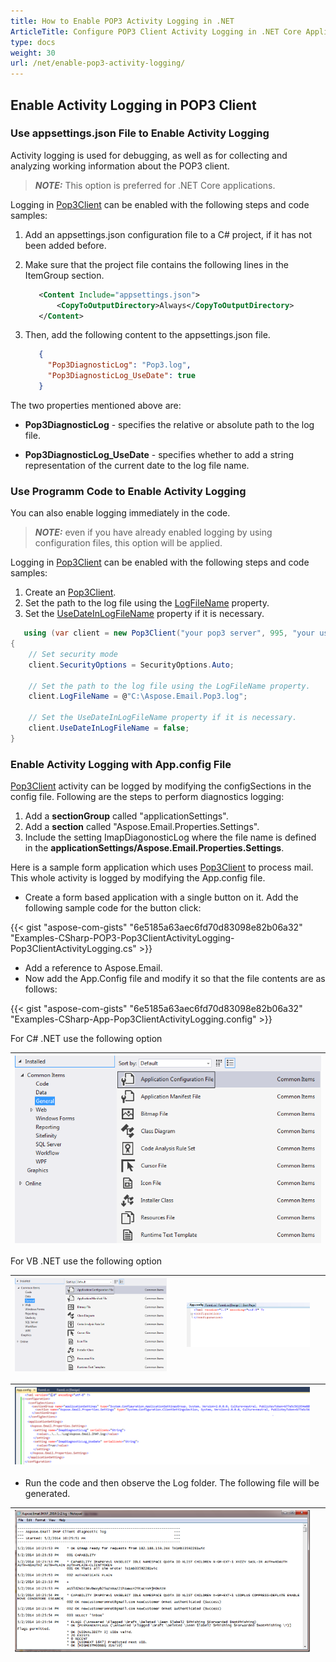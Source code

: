 ```yaml
---
title: How to Enable POP3 Activity Logging in .NET 
ArticleTitle: Configure POP3 Client Activity Logging in .NET Core Applications
type: docs
weight: 30
url: /net/enable-pop3-activity-logging/
---
```



## **Enable Activity Logging in POP3 Client**

### **Use appsettings.json File to Enable Activity Logging**

Activity logging is used for debugging, as well as for collecting and analyzing working information about the POP3 client.

> **_NOTE:_** This option is preferred for .NET Core applications.

Logging in [Pop3Client](https://reference.aspose.com/email/net/aspose.email.clients.pop3/pop3client/) can be enabled with the following steps and code samples:

1. Add an appsettings.json configuration file to a C# project, if it has not been added before. 
2. Make sure that the project file contains the following lines in the ItemGroup section.

   ```xml
      <Content Include="appsettings.json">
          <CopyToOutputDirectory>Always</CopyToOutputDirectory>
      </Content>
   ```

3. Then, add the following content to the appsettings.json file.

   ```json
      {
        "Pop3DiagnosticLog": "Pop3.log",
        "Pop3DiagnosticLog_UseDate": true
      }
   ```

The two properties mentioned above are:

- **Pop3DiagnosticLog** - specifies the relative or absolute path to the log file.

- **Pop3DiagnosticLog_UseDate** - specifies whether to add a string representation of the current date to the log file name.

### **Use Programm Code to Enable Activity Logging**

You can also enable logging immediately in the code. 

> **_NOTE:_** even if you have already enabled logging by using configuration files, this option will be applied.

Logging in [Pop3Client](https://reference.aspose.com/email/net/aspose.email.clients.pop3/pop3client/) can be enabled with the following steps and code samples:

1. Create an [Pop3Client](https://reference.aspose.com/email/net/aspose.email.clients.pop3/pop3client/).
2. Set the path to the log file using the [LogFileName](https://reference.aspose.com/email/net/aspose.email.clients/emailclient/logfilename/) property.
3. Set the [UseDateInLogFileName](https://reference.aspose.com/email/net/aspose.email.clients/emailclient/usedateinlogfilename/) property if it is necessary.

```cs
   using (var client = new Pop3Client("your pop3 server", 995, "your username", "your password"))
{
    // Set security mode
    client.SecurityOptions = SecurityOptions.Auto;

    // Set the path to the log file using the LogFileName property.
    client.LogFileName = @"C:\Aspose.Email.Pop3.log";

    // Set the UseDateInLogFileName property if it is necessary.
    client.UseDateInLogFileName = false;
}
```

### **Enable Activity Logging with App.config File**

[Pop3Client](https://reference.aspose.com/email/net/aspose.email.clients.pop3/pop3client/) activity can be logged by modifying the configSections in the config file. Following are the steps to perform diagnostics logging:

1. Add a **sectionGroup** called "applicationSettings".
1. Add a **section** called "Aspose.Email.Properties.Settings".
1. Include the setting ImapDiagonosticLog where the file name is defined in the **applicationSettings/Aspose.Email.Properties.Settings**.

Here is a sample form application which uses [Pop3Client](https://reference.aspose.com/email/net/aspose.email.clients.pop3/pop3client/) to process mail. This whole activity is logged by modifying the App.config file.

- Create a form based application with a single button on it. Add the following sample code for the button click:

{{< gist "aspose-com-gists" "6e5185a63aec6fd70d83098e82b06a32" "Examples-CSharp-POP3-Pop3ClientActivityLogging-Pop3ClientActivityLogging.cs" >}}

- Add a reference to Aspose.Email.
- Now add the App.Config file and modify it so that the file contents are as follows:

{{< gist "aspose-com-gists" "6e5185a63aec6fd70d83098e82b06a32" "Examples-CSharp-App-Pop3ClientActivityLogging.config" >}}

For C# .NET use the following option

|![todo:image_alt_text](pop3client-activity-logging_1.png)|
| :- |
For VB .NET use the following option

|![todo:image_alt_text](pop3client-activity-logging_1.png)| |![todo:image_alt_text](pop3client-activity-logging_3.png)| |
| :- | :- | :- | :- |

|![todo:image_alt_text](pop3client-activity-logging_4.png)| |
| :- | :- |

- Run the code and then observe the Log folder. The following file will be generated.

|![todo:image_alt_text](pop3client-activity-logging_5.png)| |
| :- | :- |
